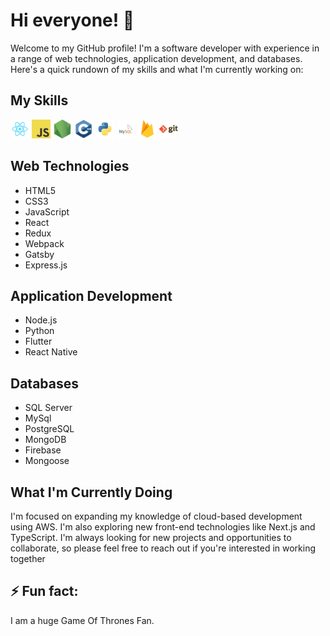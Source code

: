 # Hi everyone! 👋
Welcome to my GitHub profile! I'm a software developer with experience in a range of web technologies, application development, and databases. Here's a quick rundown of my skills and what I'm currently working on:

## My Skills
<!-- then include the images as before -->

<img src="https://raw.githubusercontent.com/github/explore/80688e429a7d4ef2fca1e82350fe8e3517d3494d/topics/react/react.png" width="30"/> <img src="https://raw.githubusercontent.com/github/explore/80688e429a7d4ef2fca1e82350fe8e3517d3494d/topics/javascript/javascript.png" width="30"/> <img src="https://raw.githubusercontent.com/github/explore/80688e429a7d4ef2fca1e82350fe8e3517d3494d/topics/nodejs/nodejs.png" width="30"/> <img src="https://raw.githubusercontent.com/github/explore/80688e429a7d4ef2fca1e82350fe8e3517d3494d/topics/cpp/cpp.png" width="30"/> <img src="https://raw.githubusercontent.com/github/explore/80688e429a7d4ef2fca1e82350fe8e3517d3494d/topics/python/python.png" width="30"/> <img src="https://raw.githubusercontent.com/github/explore/80688e429a7d4ef2fca1e82350fe8e3517d3494d/topics/mysql/mysql.png" width="30"/> <img src="https://raw.githubusercontent.com/github/explore/80688e429a7d4ef2fca1e82350fe8e3517d3494d/topics/firebase/firebase.png" width="30"/> <img src="https://raw.githubusercontent.com/github/explore/80688e429a7d4ef2fca1e82350fe8e3517d3494d/topics/git/git.png" width="30"/>

## Web Technologies
- HTML5 
- CSS3 
- JavaScript 
- React 
- Redux 
- Webpack 
- Gatsby
- Express.js

## Application Development
- Node.js 
- Python 
- Flutter
- React Native


## Databases
- SQL Server
- MySql
- PostgreSQL
- MongoDB
- Firebase
- Mongoose

## What I'm Currently Doing
I'm focused on expanding my knowledge of cloud-based development using AWS. I'm also exploring new front-end technologies like Next.js and TypeScript. I'm always looking for new projects and opportunities to collaborate, so please feel free to reach out if you're interested in working together

## ⚡ Fun fact: 
I am a huge Game Of Thrones Fan.

<!--
**KamsiyonnaObi/KamsiyonnaObi** is a ✨ _special_ ✨ repository because its `README.md` (this file) appears on your GitHub profile.

Here are some ideas to get you started:

- 🔭 I’m currently working on ...
- 🌱 I’m currently learning ...
- 👯 I’m looking to collaborate on ...
- 🤔 I’m looking for help with ...
- 💬 Ask me about ...
- 📫 How to reach me: ...
- 😄 Pronouns: ...
- ⚡ Fun fact: ...
-->
